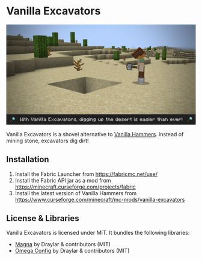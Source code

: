 # Vanilla Excavators

![](resources/banner.png)

Vanilla Excavators is a shovel alternative to [Vanilla Hammers](https://github.com/Draylar/vanilla-hammers/). instead of mining stone, excavators dig dirt!

## Installation

1. Install the Fabric Launcher from https://fabricmc.net/use/
2. Install the Fabric API jar as a mod from https://minecraft.curseforge.com/projects/fabric
3. Install the latest version of Vanilla Hammers from https://www.curseforge.com/minecraft/mc-mods/vanilla-excavators

## License & Libraries

Vanilla Excavators is licensed under MIT. It bundles the following libraries:

- [Magna](https://github.com/Draylar/magna) by Draylar & contributors (MIT)
- [Omega Config](https://github.com/Draylar/omega-config) by Draylar & contributors (MIT)